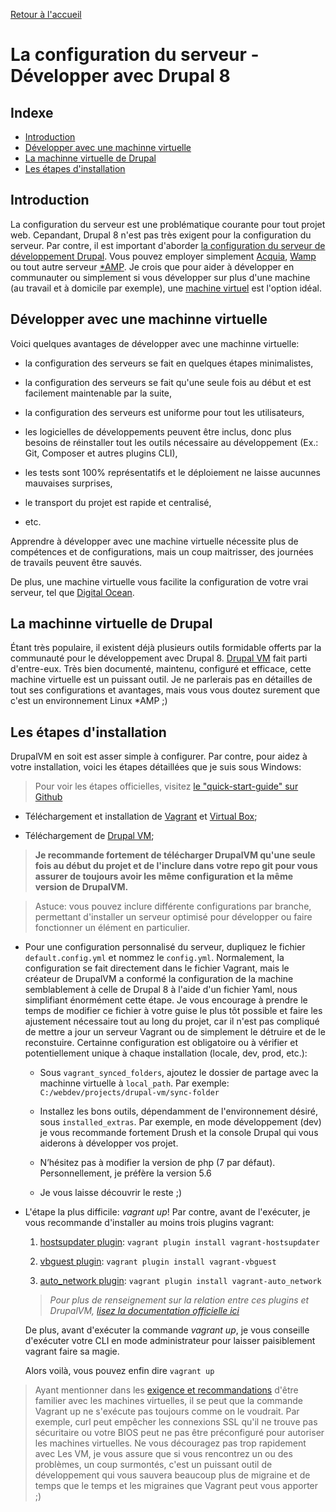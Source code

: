 [Retour à l'accueil](../README.md)

# La configuration du serveur - Développer avec Drupal 8

## Indexe

* [Introduction](#introduction)
* [Développer avec une machinne virtuelle](#développer-avec-une-machinne-virtuelle)
* [La machinne virtuelle de Drupal](#la-machinne-virtuelle-de-drupal)
* [Les étapes d'installation](#les-étapes-dinstallation)

## Introduction

 La configuration du serveur est une problématique courante pour tout projet web. Cepandant, Drupal 8 n'est pas très exigent pour la configuration du serveur. Par contre, il est important d'aborder [la configuration du serveur de développement Drupal](https://www.drupal.org/docs/develop/local-server-setup). Vous pouvez employer simplement [Acquia](https://www.acquia.com/fr), [Wamp](http://www.wampserver.com/) ou tout autre serveur [*AMP](https://fr.wikipedia.org/wiki/*AMP). Je crois que pour aider à développer en communauter ou simplement si vous développer sur plus d'une machine (au travail et à domicile par exemple), une [machine virtuel](https://fr.wikipedia.org/wiki/Machine_virtuelle) est l'option idéal. 
 
## Développer avec une machinne virtuelle
 
 Voici quelques avantages de développer avec une machinne virtuelle:
 
 * la configuration des serveurs se fait en quelques étapes minimalistes,
 
 * la configuration des serveurs se fait qu'une seule fois au début et est facilement maintenable par la suite,
 
 * la configuration des serveurs est uniforme pour tout les utilisateurs,
 
 * les logicielles de développements peuvent être inclus, donc plus besoins de réinstaller tout les outils nécessaire au développement (Ex.: Git, Composer et autres plugins CLI),
 
 * les tests sont 100% représentatifs et le déploiement ne laisse aucunnes mauvaises surprises,
 
 * le transport du projet est rapide et centralisé,
 
 * etc.
 
Apprendre à développer avec une machine virtuelle nécessite plus de compétences et de configurations, mais un coup maitrisser, des journées de travails peuvent être sauvés.

De plus, une machine virtuelle vous facilite la configuration de votre vrai serveur, tel que [Digital Ocean](https://www.digitalocean.com/community/tutorials/how-to-use-digitalocean-as-your-provider-in-vagrant-on-an-ubuntu-12-10-vps). 
 
## La machinne virtuelle de Drupal
 
Étant très populaire, il existent déjà plusieurs outils formidable offerts par la communauté pour le développement avec Drupal 8. [Drupal VM](https://www.drupalvm.com/) fait parti d'entre-eux. Très bien documenté, maintenu, configuré et efficace, cette machine virtuelle est un puissant outil. Je ne parlerais pas en détailles de tout ses configurations et avantages, mais vous vous doutez surement que c'est un environnement Linux *AMP ;)

## Les étapes d'installation

DrupalVM en soit est asser simple à configurer. Par contre, pour aidez à votre installation, voici les étapes détaillées que je suis sous Windows:

> Pour voir les étapes officielles, visitez [le "quick-start-guide" sur Github](https://github.com/geerlingguy/drupal-vm#quick-start-guide)

* Téléchargement et installation de  [Vagrant](https://www.vagrantup.com/downloads.html) et [Virtual Box](https://www.virtualbox.org/wiki/Downloads);

* Téléchargement de [Drupal VM](https://api.github.com/repos/geerlingguy/drupal-vm/zipball/4.4.5);

> **Je recommande fortement de télécharger DrupalVM qu'une seule fois au début du projet et de l'inclure dans votre repo git pour vous assurer de toujours avoir les même configuration et la même version de DrupalVM.**

> Astuce: vous pouvez inclure différente configurations par branche, permettant d'installer un serveur optimisé pour développer ou faire fonctionner un élément en particulier.

* Pour une configuration personnalisé du serveur, dupliquez le fichier `default.config.yml` et nommez le `config.yml`. Normalement, la configuration se fait directement dans le fichier Vagrant, mais le créateur de DrupalVM a conformé la configuration de la machine semblablement à celle de Drupal 8 à l'aide d'un fichier Yaml, nous simplifiant énormément cette étape. Je vous encourage à prendre le temps de modifier ce fichier à votre guise le plus tôt possible et faire les ajustement nécessaire tout au long du projet, car il n'est pas compliqué de mettre a jour un serveur Vagrant ou de simplement le détruire et de le reconstuire. Certainne configuration est obligatoire ou à vérifier et potentiellement unique à chaque installation (locale, dev, prod, etc.):

	* Sous `vagrant_synced_folders`, ajoutez le dossier de partage avec la machinne virtuelle à `local_path`. Par exemple: `C:/webdev/projects/drupal-vm/sync-folder`
	
	* Installez les bons outils, dépendamment de l'environnement désiré, sous `installed_extras`. Par exemple, en mode développement (dev) je vous recommande fortement Drush et la console Drupal qui vous aiderons à développer vos projet.
	
	* N’hésitez pas à modifier la version de php (7 par défaut). Personnellement, je préfère la version 5.6
	
	* Je vous laisse découvrir le reste ;)
	
* L'étape la plus difficile: *vagrant up*! Par contre, avant de l'exécuter, je vous recommande d'installer au moins trois plugins vagrant:

	1. [hostsupdater plugin](https://github.com/cogitatio/vagrant-hostsupdater): `vagrant plugin install vagrant-hostsupdater`
	
	2. [vbguest plugin](https://github.com/dotless-de/vagrant-vbguest): `vagrant plugin install vagrant-vbguest`
	
	3. [auto_network plugin](https://github.com/oscar-stack/vagrant-auto_network): `vagrant plugin install vagrant-auto_network`
	
	> *Pour plus de renseignement sur la relation entre ces plugins et DrupalVM, [lisez la documentation officielle ici](https://github.com/geerlingguy/drupal-vm)*
	
	De plus, avant d'exécuter la commande *vagrant up*, je vous conseille d'exécuter votre CLI en mode administrateur pour laisser paisiblement vagrant faire sa magie.
	
	Alors voilà, vous pouvez enfin dire `vagrant up`
	
> Ayant mentionner dans les [exigence et recommandations](../README.md#5) d'être familier avec les machines virtuelles, il se peut que la commande Vagrant up ne s'exécute pas toujours comme on le voudrait. Par exemple, curl peut empêcher les connexions SSL qu'il ne trouve pas sécuritaire ou votre BIOS peut ne pas être préconfiguré pour autoriser les machines virtuelles. Ne vous découragez pas trop rapidement avec Les VM, je vous assure que si vous rencontrez un ou des problèmes, un coup surmontés, c'est un puissant outil de développement qui vous sauvera beaucoup plus de migraine et de temps que le temps et les migraines que Vagrant peut vous apporter ;)






